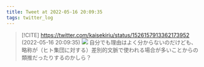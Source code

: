 ```yaml
---
title: Tweet at 2022-05-16 20:09:35
tags: twitter_log
---
```


> [!CITE] https://twitter.com/kaisekiriu/status/1526157913362173952 (2022-05-16 20:09:35)
> ![](https://twitter.com/kaisekiriu/status/1526157913362173952)
> 自分でも理由はよく分からないのだけども、略称が（ヒト集団に対する）差別的文脈で使われる場合が多いことからの類推だったりするのかしら？

